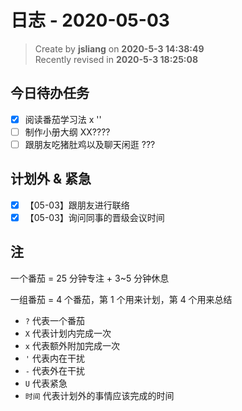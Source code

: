 日志 - 2020-05-03
===

> Create by **jsliang** on **2020-5-3 14:38:49**  
> Recently revised in **2020-5-3 18:25:08**

## 今日待办任务

* [x] 阅读番茄学习法 x ''
* [ ] 制作小册大纲 XX????
* [ ] 跟朋友吃猪肚鸡以及聊天闲逛 ???

## 计划外 & 紧急

* [x] 【05-03】跟朋友进行联络
* [x] 【05-03】询问同事的晋级会议时间

## 注

一个番茄 = 25 分钟专注 + 3~5 分钟休息

一组番茄 = 4 个番茄，第 1 个用来计划，第 4 个用来总结

* `?` 代表一个番茄
* `X` 代表计划内完成一次
* `x` 代表额外附加完成一次
* `'` 代表内在干扰
* `-` 代表外在干扰
* `U` 代表紧急
* `时间` 代表计划外的事情应该完成的时间

